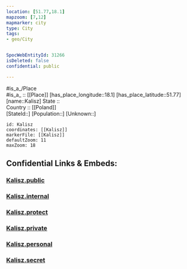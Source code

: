 ```yaml
---
location: [51.77,18.1] 
mapzoom: [7,12] 
mapmarker: city 
type: City
tags:
- geo/City


SpocWebEntityId: 31266
isDeleted: false
confidential: public

---
```

#is_a_/Place  
#is_a_ :: [[Place]] 
[has_place_longitude::18.1] 
[has_place_latitude::51.77] 
[name::Kalisz] 
State ::  
Country :: [[Poland]]  
[StateId::] 
[Population::] 
[Unknown::] 


```leaflet
id: Kalisz
coordinates: [[Kalisz]] 
markerFile: [[Kalisz]] 
defaultZoom: 11 
maxZoom: 18
```


## Confidential Links & Embeds: 

### [Kalisz.public](/_public/\Earth\Continent\Europe\Europe~East\Poland\Provinces~Poland\Greater_Poland\CityKalisz.public.md) 

### [Kalisz.internal](/_internal/\Earth\Continent\Europe\Europe~East\Poland\Provinces~Poland\Greater_Poland\CityKalisz.internal.md) 

### [Kalisz.protect](/_protect/\Earth\Continent\Europe\Europe~East\Poland\Provinces~Poland\Greater_Poland\CityKalisz.protect.md) 

### [Kalisz.private](/_private/\Earth\Continent\Europe\Europe~East\Poland\Provinces~Poland\Greater_Poland\CityKalisz.private.md) 

### [Kalisz.personal](/_personal/\Earth\Continent\Europe\Europe~East\Poland\Provinces~Poland\Greater_Poland\CityKalisz.personal.md) 

### [Kalisz.secret](/_secret/\Earth\Continent\Europe\Europe~East\Poland\Provinces~Poland\Greater_Poland\CityKalisz.secret.md)

